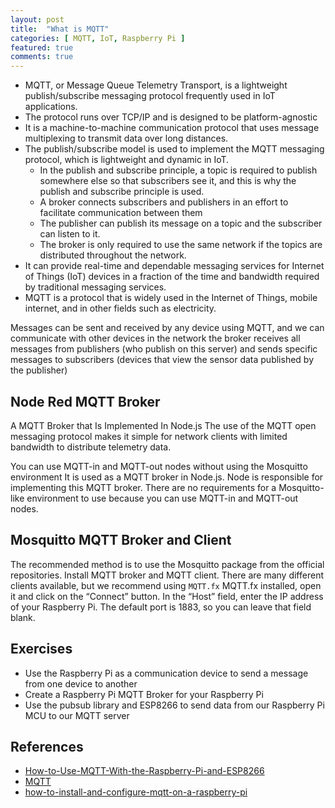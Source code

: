 ```yaml
---
layout: post
title:  "What is MQTT"
categories: [ MQTT, IoT, Raspberry Pi ]
featured: true
comments: true
---
```



* MQTT, or Message Queue Telemetry Transport, is a lightweight publish/subscribe messaging protocol frequently used in IoT applications.
* The protocol runs over TCP/IP and is designed to be platform-agnostic
* It is a machine-to-machine communication protocol that uses message multiplexing to transmit data over long distances.
* The publish/subscribe model is used to implement the MQTT messaging protocol, which is lightweight and dynamic in IoT.
    * In the publish and subscribe principle, a topic is required to publish somewhere else so that subscribers see it, and this is why the publish and subscribe principle is used.
    * A broker connects subscribers and publishers in an effort to facilitate communication between them
    * The publisher can publish its message on a topic and the subscriber can listen to it.
    * The broker is only required to use the same network if the topics are distributed throughout the network.
* It can provide real-time and dependable messaging services for Internet of Things (IoT) devices in a fraction of the time and bandwidth required by traditional messaging services.
* MQTT is a protocol that is widely used in the Internet of Things, mobile internet, and in other fields such as electricity. 

Messages can be sent and received by any device using MQTT, and we can communicate with other devices in the network
the broker receives all messages from publishers (who publish on this server) and sends specific messages to subscribers (devices that view the sensor data published by the publisher)


## Node Red MQTT Broker

A MQTT Broker that Is Implemented In Node.js
The use of the MQTT open messaging protocol makes it simple for network clients with limited bandwidth to distribute telemetry data.

You can use MQTT-in and MQTT-out nodes without using the Mosquitto environment
It is used as a MQTT broker in Node.js.
Node is responsible for implementing this MQTT broker. There are no requirements for a Mosquitto-like environment to use because you can use MQTT-in and MQTT-out nodes.


## Mosquitto MQTT Broker and Client

The recommended method is to use the Mosquitto package from the official repositories. Install MQTT broker and MQTT client. There are many different clients available, but we recommend using `MQTT.fx`
MQTT.fx installed, open it and click on the “Connect” button. In the “Host” field, enter the IP address of your Raspberry Pi. The default port is 1883, so you can leave that field blank.


## Exercises

* Use the Raspberry Pi as a communication device to send a message from one device to another
* Create a Raspberry Pi MQTT Broker for your Raspberry Pi
* Use the pubsub library and ESP8266 to send data from our Raspberry Pi MCU to our MQTT server


## References

* [How-to-Use-MQTT-With-the-Raspberry-Pi-and-ESP8266](https://www.instructables.com/How-to-Use-MQTT-With-the-Raspberry-Pi-and-ESP8266/)
* [MQTT](https://en.wikipedia.org/wiki/MQTT)
* [how-to-install-and-configure-mqtt-on-a-raspberry-pi](https://zuli.io/how-to-install-and-configure-mqtt-on-a-raspberry-pi)
